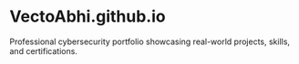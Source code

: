 # VectoAbhi.github.io
Professional cybersecurity portfolio showcasing real-world projects, skills, and certifications.
